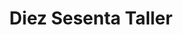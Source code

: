---
title: "Diez Sesenta Taller"
url: /neuquen/diez-sesenta-taller/
shop: reparación de automóviles
---